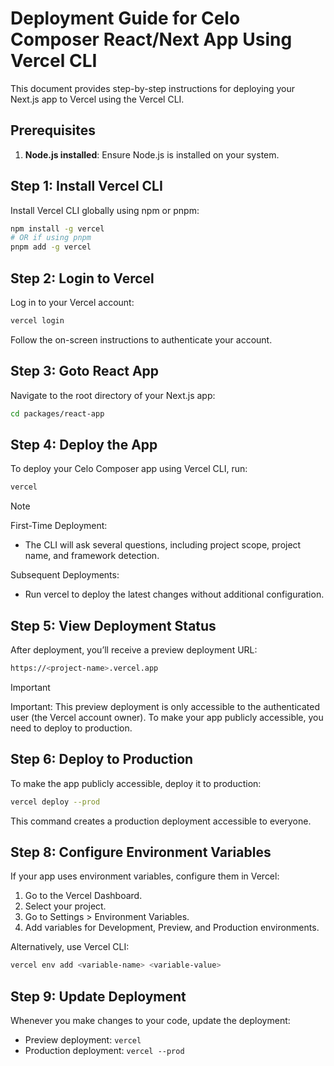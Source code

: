 # Deployment Guide for Celo Composer React/Next App Using Vercel CLI

This document provides step-by-step instructions for deploying your Next.js app to Vercel using the Vercel CLI.

## Prerequisites

1. **Node.js installed**: Ensure Node.js is installed on your system.

## Step 1: Install Vercel CLI

Install Vercel CLI globally using npm or pnpm:

```bash
npm install -g vercel
# OR if using pnpm
pnpm add -g vercel
```

## Step 2: Login to Vercel

Log in to your Vercel account:

```bash
vercel login
```

Follow the on-screen instructions to authenticate your account.

## Step 3: Goto React App

Navigate to the root directory of your Next.js app:

```bash
cd packages/react-app
```

## Step 4: Deploy the App

To deploy your Celo Composer app using Vercel CLI, run:

```bash
vercel
```

> [!NOTE]  
> First-Time Deployment:
>
> - The CLI will ask several questions, including project scope, project name, and framework detection.
>
> Subsequent Deployments:
>
> - Run vercel to deploy the latest changes without additional configuration.

## Step 5: View Deployment Status

After deployment, you’ll receive a preview deployment URL:

```bash
https://<project-name>.vercel.app
```

> [!IMPORTANT]
> Important: This preview deployment is only accessible to the authenticated user (the Vercel account owner). To make your app publicly accessible, you need to deploy to production.

## Step 6: Deploy to Production

To make the app publicly accessible, deploy it to production:

```bash
vercel deploy --prod
```

This command creates a production deployment accessible to everyone.

## Step 8: Configure Environment Variables

If your app uses environment variables, configure them in Vercel:

1. Go to the Vercel Dashboard.
2. Select your project.
3. Go to Settings > Environment Variables.
4. Add variables for Development, Preview, and Production environments.

Alternatively, use Vercel CLI:

```bash
vercel env add <variable-name> <variable-value>
```

## Step 9: Update Deployment

Whenever you make changes to your code, update the deployment:

- Preview deployment: `vercel`
- Production deployment: `vercel --prod`